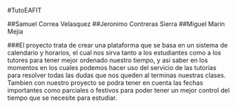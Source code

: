 #TutoEAFIT

##Samuel Correa Velasquez
##Jeronimo Contreras Sierra
##Miguel Marin Mejia


###El proyecto trata de crear una plataforma que se basa en un sistema de calendario y horarios, el cual nos sirva tanto a los estudiantes como a los tutores para tener mejor ordenado nuestro tiempo, y asi saber en los momentos en los cuales podemos hacer uso del servicio de las tutorias para resolver todas las dudas que nos queden al terminas nuestras clases. Tambien con nuestro proyecto se podra tener en cuenta las fechas importantes como parciales o festivos para poder tener un mejor control del tiempo que se necesite para estudiar.
